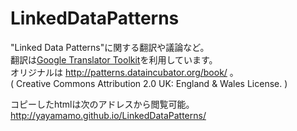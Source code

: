 # LinkedDataPatterns
"Linked Data Patterns"に関する翻訳や議論など。  
翻訳は[Google Translator Toolkit](https://translate.google.com/toolkit/)を利用しています。  
オリジナルは http://patterns.dataincubator.org/book/ 。  
( Creative Commons Attribution 2.0 UK: England & Wales License. )

コピーしたhtmlは次のアドレスから閲覧可能。 http://yayamamo.github.io/LinkedDataPatterns/
